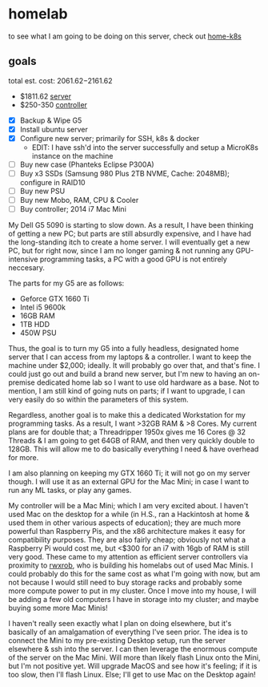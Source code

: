 # homelab

to see what I am going to be doing on this server, check out [home-k8s](https://github.com/samjtro/home-k8s)

## goals

total est. cost: $2061.62-$2161.62
  - $1811.62 [server](https://pcpartpicker.com/user/makingcomputersformyself/saved/xGyDZL)
  - $250-350 [controller](https://www.ebay.com/sch/i.html?_from=R40&_trksid=p2334524.m570.l1313&_nkw=2014+mac+mini+i7+16gb+256gb&_sacat=0&LH_TitleDesc=0&_odkw=2014+mac+mini+i7+16gb+ram+256gb+ssd&_osacat=0&LH_PrefLoc=2)

- [x] Backup & Wipe G5
- [x] Install ubuntu server 
- [x] Configure new server; primarily for SSH, k8s & docker
  - EDIT: I have ssh'd into the server successfully and setup a MicroK8s instance on the machine
- [ ] Buy new case (Phanteks Eclipse P300A)
- [ ] Buy x3 SSDs (Samsung 980 Plus 2TB NVME, Cache: 2048MB); configure in RAID10
- [ ] Buy new PSU
- [ ] Buy new Mobo, RAM, CPU & Cooler
- [ ] Buy controller; 2014 i7 Mac Mini

My Dell G5 5090 is starting to slow down. As a result, I have been thinking of getting a new PC; but parts are still absurdly expensive, and I have had the long-standing itch to create a home server. I will eventually get a new PC, but for right now, since I am no longer gaming & not running any GPU-intensive programming tasks, a PC with a good GPU is not entirely neccesary. 

The parts for my G5 are as follows:
- Geforce GTX 1660 Ti
- Intel i5 9600k
- 16GB RAM
- 1TB HDD
- 450W PSU

Thus, the goal is to turn my G5 into a fully headless, designated home server that I can access from my laptops & a controller. I want to keep the machine under $2,000; ideally. It will probably go over that, and that's fine. I could just go out and build a brand new server, but I'm new to having an on-premise dedicated home lab so I want to use old hardware as a base. Not to mention, I am still kind of going nuts on parts; if I want to upgrade, I can very easily do so within the parameters of this system.

Regardless, another goal is to make this a dedicated Workstation for my programming tasks. As a result, I want >32GB RAM & >8 Cores. My current plans are for double that; a Threadripper 1950x gives me 16 Cores @ 32 Threads & I am going to get 64GB of RAM, and then very quickly double to 128GB. This will allow me to do basically everything I need & have overhead for more.

I am also planning on keeping my GTX 1660 Ti; it will not go on my server though. I will use it as an external GPU for the Mac Mini; in case I want to run any ML tasks, or play any games.

My controller will be a Mac Mini; which I am very excited about. I haven't used Mac on the desktop for a while (in H.S., ran a Hackintosh at home & used them in other various aspects of education); they are much more powerful than Raspberry Pis, and the x86 architecture makes it easy for compatibility purposes. They are also fairly cheap; obviously not what a Raspberry Pi would cost me, but <$300 for an i7 with 16gb of RAM is still very good. These came to my attention as efficient server controllers via proximity to [rwxrob](https://github.com/rwxrob), who is building his homelabs out of used Mac Minis. I could probably do this for the same cost as what I'm going with now, but am not because I would still need to buy storage racks and probably some more compute power to put in my cluster. Once I move into my house, I will be adding a few old computers I have in storage into my cluster; and maybe buying some more Mac Minis! 

I haven't really seen exactly what I plan on doing elsewhere, but it's basically of an amalgamation of everything I've seen prior. The idea is to connect the Mini to my pre-existing Desktop setup, run the server elsewhere & ssh into the server. I can then leverage the enormous compute of the server on the Mac Mini. Will more than likely flash Linux onto the Mini, but I'm not positive yet. Will upgrade MacOS and see how it's feeling; if it is too slow, then I'll flash Linux. Else; I'll get to use Mac on the Desktop again!